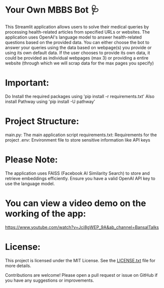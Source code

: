 # Your Own MBBS Bot 🩺

This Streamlit application allows users to solve their medical queries by processing health-related articles from specified URLs or websites. The application uses OpenAI's language model to answer health-related questions based on the provided data.
You can either choose the bot to answer your queries using the data based on webpage(s) you provide or using its own default data.
If the user chooses to provide its own data, it could be provided as individual webpages (max 3) or providing a entire website (through which we will scrap data for the max pages you specify)

# Important:

Do Install the required packages using 'pip install -r requirements.txt'
Also install Pathway using 'pip install -U pathway'

# Project Structure:

main.py: The main application script
requirements.txt: Requirements for the project
.env: Environment file to store sensitive information like API keys

# Please Note:
The application uses FAISS (Facebook AI Similarity Search) to store and retrieve embeddings efficiently.
Ensure you have a valid OpenAI API key to use the language model.

# You can view a video demo on the working of the app:
https://www.youtube.com/watch?v=Jci8gWEP_9A&ab_channel=BansalTalks

# License:

This project is licensed under the MIT License. See the [LICENSE.txt](LICENSE.txt) file for more details.

Contributions are welcome! Please open a pull request or issue on GitHub if you have any suggestions or improvements.